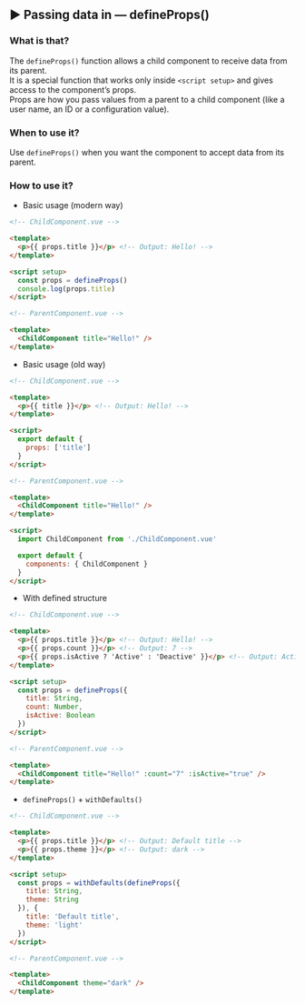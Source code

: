 ## ▶ Passing data in — defineProps()

### What is that?

The `defineProps()` function allows a child component to receive data from its parent.<br>
It is a special function that works only inside `<script setup>` and gives access to the component’s props.<br>
Props are how you pass values from a parent to a child component (like a user name, an ID or a configuration value).

### When to use it?

Use `defineProps()` when you want the component to accept data from its parent.

### How to use it?

* Basic usage (modern way)

```html
<!-- ChildComponent.vue -->

<template>
  <p>{{ props.title }}</p> <!-- Output: Hello! -->
</template>

<script setup>
  const props = defineProps()
  console.log(props.title)
</script>

<!-- ParentComponent.vue -->

<template>
  <ChildComponent title="Hello!" />
</template>
```

* Basic usage (old way)

```html
<!-- ChildComponent.vue -->

<template>
  <p>{{ title }}</p> <!-- Output: Hello! -->
</template>

<script>
  export default {
    props: ['title']
  }
</script>

<!-- ParentComponent.vue -->

<template>
  <ChildComponent title="Hello!" />
</template>

<script>
  import ChildComponent from './ChildComponent.vue'

  export default {
    components: { ChildComponent }
  }
</script>
```

* With defined structure

```html
<!-- ChildComponent.vue -->

<template>
  <p>{{ props.title }}</p> <!-- Output: Hello! -->
  <p>{{ props.count }}</p> <!-- Output: 7 -->
  <p>{{ props.isActive ? 'Active' : 'Deactive' }}</p> <!-- Output: Active -->
</template>

<script setup>
  const props = defineProps({
    title: String,
    count: Number,
    isActive: Boolean
  })
</script>

<!-- ParentComponent.vue -->

<template>
  <ChildComponent title="Hello!" :count="7" :isActive="true" />
</template>
```

* `defineProps()` + `withDefaults()`

```html
<!-- ChildComponent.vue -->

<template>
  <p>{{ props.title }}</p> <!-- Output: Default title -->
  <p>{{ props.theme }}</p> <!-- Output: dark -->
</template>

<script setup>
  const props = withDefaults(defineProps({
    title: String,
    theme: String
  }), {
    title: 'Default title',
    theme: 'light'
  })
</script>

<!-- ParentComponent.vue -->

<template>
  <ChildComponent theme="dark" />
</template>
```
